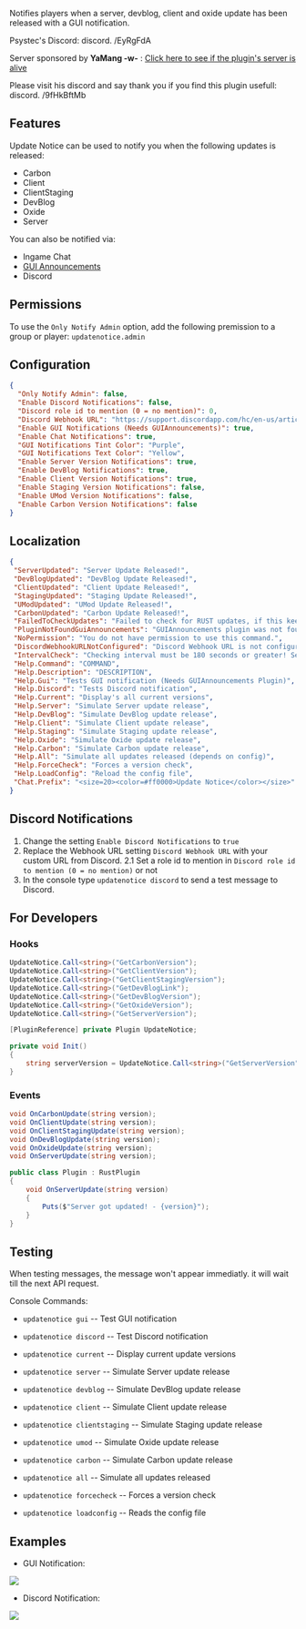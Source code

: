 Notifies players when a server, devblog, client and oxide update has been released with a GUI notification.

Psystec's Discord: discord. /EyRgFdA

Server sponsored by **YaMang -w-**   :   [Click here to see if the plugin's server is alive](https://stats.uptimerobot.com/4JoQvhYzPV/794997039)

Please visit his discord and say thank you if you find this plugin usefull: discord. /9fHkBftMb

## Features
 
Update Notice can be used to notify you when the following updates is released:

* Carbon
* Client
* ClientStaging
* DevBlog
* Oxide
* Server

You can also be notified via:

* Ingame Chat
* [GUI Announcements](https://umod.org/plugins/gui-announcements)
* Discord

## Permissions
 
To use the `Only Notify Admin` option, add the following premission to a group or player: `updatenotice.admin`

## Configuration
 
```json
{
  "Only Notify Admin": false,
  "Enable Discord Notifications": false,
  "Discord role id to mention (0 = no mention)": 0,
  "Discord Webhook URL": "https://support.discordapp.com/hc/en-us/articles/228383668",
  "Enable GUI Notifications (Needs GUIAnnouncements)": true,
  "Enable Chat Notifications": true,
  "GUI Notifications Tint Color": "Purple",
  "GUI Notifications Text Color": "Yellow",
  "Enable Server Version Notifications": true,
  "Enable DevBlog Notifications": true,
  "Enable Client Version Notifications": true,
  "Enable Staging Version Notifications": false,
  "Enable UMod Version Notifications": false,
  "Enable Carbon Version Notifications": false
}
```

## Localization

 ```json
{
  "ServerUpdated": "Server Update Released!",
  "DevBlogUpdated": "DevBlog Update Released!",
  "ClientUpdated": "Client Update Released!",
  "StagingUpdated": "Staging Update Released!",
  "UModUpdated": "UMod Update Released!",
  "CarbonUpdated": "Carbon Update Released!",
  "FailedToCheckUpdates": "Failed to check for RUST updates, if this keeps happening please contact the developer.",
  "PluginNotFoundGuiAnnouncements": "GUIAnnouncements plugin was not found. GUI Announcements disabled.",
  "NoPermission": "You do not have permission to use this command.",
  "DiscordWebhookURLNotConfigured": "Discord Webhook URL is not configured.",
  "IntervalCheck": "Checking interval must be 180 seconds or greater! Setting this lower may get your server banned. Auto adjusted to 300.",
  "Help.Command": "COMMAND",
  "Help.Description": "DESCRIPTION",
  "Help.Gui": "Tests GUI notification (Needs GUIAnnouncements Plugin)",
  "Help.Discord": "Tests Discord notification",
  "Help.Current": "Display's all current versions",
  "Help.Server": "Simulate Server update release",
  "Help.DevBlog": "Simulate DevBlog update release",
  "Help.Client": "Simulate Client update release",
  "Help.Staging": "Simulate Staging update release",
  "Help.Oxide": "Simulate Oxide update release",
  "Help.Carbon": "Simulate Carbon update release",
  "Help.All": "Simulate all updates released (depends on config)",
  "Help.ForceCheck": "Forces a version check",
  "Help.LoadConfig": "Reload the config file",
  "Chat.Prefix": "<size=20><color=#ff0000>Update Notice</color></size>"
}
```

## Discord Notifications

1. Change the setting `Enable Discord Notifications` to `true`
2. Replace the Webhook URL setting `Discord Webhook URL` with your custom URL from Discord.
2.1 Set a role id to mention in `Discord role id to mention (0 = no mention)` or not
3. In the console type `updatenotice discord` to send a test message to Discord.

## For Developers

### Hooks

```csharp
UpdateNotice.Call<string>("GetCarbonVersion");
UpdateNotice.Call<string>("GetClientVersion");
UpdateNotice.Call<string>("GetClientStagingVersion");
UpdateNotice.Call<string>("GetDevBlogLink");
UpdateNotice.Call<string>("GetDevBlogVersion");
UpdateNotice.Call<string>("GetOxideVersion");
UpdateNotice.Call<string>("GetServerVersion");
```

```csharp
[PluginReference] private Plugin UpdateNotice;

private void Init()
{
    string serverVersion = UpdateNotice.Call<string>("GetServerVersion");
}
```

### Events

```csharp
void OnCarbonUpdate(string version);
void OnClientUpdate(string version);
void OnClientStagingUpdate(string version);
void OnDevBlogUpdate(string version);
void OnOxideUpdate(string version);
void OnServerUpdate(string version);
```

```csharp
public class Plugin : RustPlugin
{
    void OnServerUpdate(string version)
    {
        Puts($"Server got updated! - {version}");
    }
}
```

## Testing

When testing messages, the message won't appear immediatly. it will wait till the next API request.

Console Commands:

- `updatenotice gui` -- Test GUI notification
- `updatenotice discord` -- Test Discord notification
- `updatenotice current` -- Display current update versions

- `updatenotice server` -- Simulate Server update release
- `updatenotice devblog` -- Simulate DevBlog update release
- `updatenotice client` -- Simulate Client update release
- `updatenotice clientstaging` -- Simulate Staging update release
- `updatenotice umod` -- Simulate Oxide update release
- `updatenotice carbon` -- Simulate Carbon update release

- `updatenotice all` -- Simulate all updates released
- `updatenotice forcecheck` -- Forces a version check
- `updatenotice loadconfig` -- Reads the config file

## Examples

- GUI Notification:

![](https://i.imgur.com/S53hip4.png)

- Discord Notification:

![](https://i.imgur.com/C3m1Pkc.png)